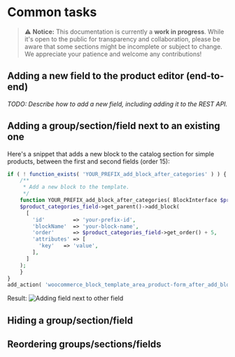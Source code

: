 # Common tasks

> ⚠️ **Notice:** This documentation is currently a **work in progress**. While it's open to the public for transparency and collaboration, please be aware that some sections might be incomplete or subject to change. We appreciate your patience and welcome any contributions!

## Adding a new field to the product editor (end-to-end)

_TODO: Describe how to add a new field, including adding it to the REST API._

## Adding a group/section/field next to an existing one

Here's a snippet that adds a new block to the catalog section for simple products, between the first and second fields (order 15):

```php
if ( ! function_exists( 'YOUR_PREFIX_add_block_after_categories' ) ) {
	/**
	 * Add a new block to the template.
	 */
	function YOUR_PREFIX_add_block_after_categories( BlockInterface $product_categories_field ) {
    $product_categories_field->get_parent()->add_block(
      [
        'id'         => 'your-prefix-id',
        'blockName'  => 'your-block-name',
        'order'      => $product_categories_field->get_order() + 5,
        'attributes' => [
          'key'   => 'value',
        ],
      ]
    );
	}
}
add_action( 'woocommerce_block_template_area_product-form_after_add_block_product-categories', 'YOUR_PREFIX_add_block_after_categories' );
```

Result:
![Adding field next to other field](https://woocommerce.files.wordpress.com/2023/09/adding-field-next-to-other-field.png)

## Hiding a group/section/field

## Reordering groups/sections/fields

